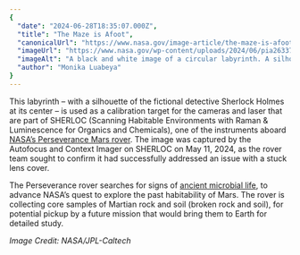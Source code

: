 ```yaml
---
{
  "date": "2024-06-28T18:35:07.000Z",
  "title": "The Maze is Afoot",
  "canonicalUrl": "https://www.nasa.gov/image-article/the-maze-is-afoot/",
  "imageUrl": "https://www.nasa.gov/wp-content/uploads/2024/06/pia26337orig.jpg",
  "imageAlt": "A black and white image of a circular labyrinth. A silhouette of Sherlock Holmes holding a magnifying glass is at the center of the labyrinth.",
  "author": "Monika Luabeya"
}
---
```


This labyrinth – with a silhouette of the fictional detective Sherlock Holmes at its center – is used as a calibration target for the cameras and laser that are part of SHERLOC (Scanning Habitable Environments with Raman & Luminescence for Organics and Chemicals), one of the instruments aboard [NASA’s Perseverance Mars rover](https://science.nasa.gov/mission/mars-2020-perseverance/). The image was captured by the Autofocus and Context Imager on SHERLOC on May 11, 2024, as the rover team sought to confirm it had successfully addressed an issue with a stuck lens cover.

The Perseverance rover searches for signs of [ancient microbial life](https://astrobiology.nasa.gov/), to advance NASA’s quest to explore the past habitability of Mars. The rover is collecting core samples of Martian rock and soil (broken rock and soil), for potential pickup by a future mission that would bring them to Earth for detailed study.

_Image Credit: NASA/JPL-Caltech_
